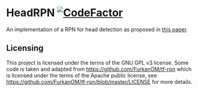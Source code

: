 # HeadRPN [![CodeFactor](https://www.codefactor.io/repository/github/ekardnam/headrpn/badge)](https://www.codefactor.io/repository/github/ekardnam/headrpn)

An implementation of a RPN for head detection as proposed in [this paper](https://arxiv.org/pdf/1809.08766v1.pdf).

## Licensing
This project is licensed under the terms of the GNU GPL v3 license.
Some code is taken and adapted from https://github.com/FurkanOM/tf-rpn which is licensed under the terms of the Apache public license, see https://github.com/FurkanOM/tf-rpn/blob/master/LICENSE for more details.
